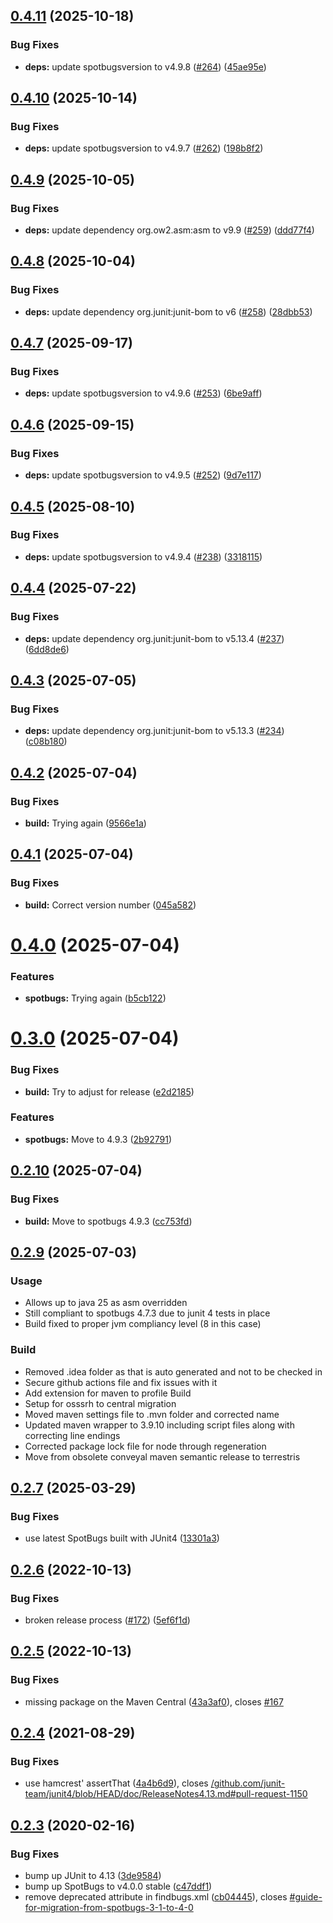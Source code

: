 ## [0.4.11](https://github.com/spotbugs/spotbugs-archetype/compare/0.4.10...0.4.11) (2025-10-18)


### Bug Fixes

* **deps:** update spotbugsversion to v4.9.8 ([#264](https://github.com/spotbugs/spotbugs-archetype/issues/264)) ([45ae95e](https://github.com/spotbugs/spotbugs-archetype/commit/45ae95e0840657920e7869ced01161e648335fb3))

## [0.4.10](https://github.com/spotbugs/spotbugs-archetype/compare/0.4.9...0.4.10) (2025-10-14)


### Bug Fixes

* **deps:** update spotbugsversion to v4.9.7 ([#262](https://github.com/spotbugs/spotbugs-archetype/issues/262)) ([198b8f2](https://github.com/spotbugs/spotbugs-archetype/commit/198b8f29e0960b6042441f4adbae8ec59706569e))

## [0.4.9](https://github.com/spotbugs/spotbugs-archetype/compare/0.4.8...0.4.9) (2025-10-05)


### Bug Fixes

* **deps:** update dependency org.ow2.asm:asm to v9.9 ([#259](https://github.com/spotbugs/spotbugs-archetype/issues/259)) ([ddd77f4](https://github.com/spotbugs/spotbugs-archetype/commit/ddd77f4845744a744daf9c80e0ac6ef9c0708f86))

## [0.4.8](https://github.com/spotbugs/spotbugs-archetype/compare/0.4.7...0.4.8) (2025-10-04)


### Bug Fixes

* **deps:** update dependency org.junit:junit-bom to v6 ([#258](https://github.com/spotbugs/spotbugs-archetype/issues/258)) ([28dbb53](https://github.com/spotbugs/spotbugs-archetype/commit/28dbb539e3a255180e43790e62d6f7dcd8e312d6))

## [0.4.7](https://github.com/spotbugs/spotbugs-archetype/compare/0.4.6...0.4.7) (2025-09-17)


### Bug Fixes

* **deps:** update spotbugsversion to v4.9.6 ([#253](https://github.com/spotbugs/spotbugs-archetype/issues/253)) ([6be9aff](https://github.com/spotbugs/spotbugs-archetype/commit/6be9affe9137c8a9e0478b7568853d64e262a04b))

## [0.4.6](https://github.com/spotbugs/spotbugs-archetype/compare/0.4.5...0.4.6) (2025-09-15)


### Bug Fixes

* **deps:** update spotbugsversion to v4.9.5 ([#252](https://github.com/spotbugs/spotbugs-archetype/issues/252)) ([9d7e117](https://github.com/spotbugs/spotbugs-archetype/commit/9d7e11778ef3dee71bf74c71cc471e6d69e3c9ae))

## [0.4.5](https://github.com/spotbugs/spotbugs-archetype/compare/0.4.4...0.4.5) (2025-08-10)


### Bug Fixes

* **deps:** update spotbugsversion to v4.9.4 ([#238](https://github.com/spotbugs/spotbugs-archetype/issues/238)) ([3318115](https://github.com/spotbugs/spotbugs-archetype/commit/331811524fe9e8065b9a6a9a2114b8b029d7a1b7))

## [0.4.4](https://github.com/spotbugs/spotbugs-archetype/compare/0.4.3...0.4.4) (2025-07-22)


### Bug Fixes

* **deps:** update dependency org.junit:junit-bom to v5.13.4 ([#237](https://github.com/spotbugs/spotbugs-archetype/issues/237)) ([6dd8de6](https://github.com/spotbugs/spotbugs-archetype/commit/6dd8de6b5a536074fe0d0c41aa0fc89f4d4763b3))

## [0.4.3](https://github.com/spotbugs/spotbugs-archetype/compare/0.4.2...0.4.3) (2025-07-05)


### Bug Fixes

* **deps:** update dependency org.junit:junit-bom to v5.13.3 ([#234](https://github.com/spotbugs/spotbugs-archetype/issues/234)) ([c08b180](https://github.com/spotbugs/spotbugs-archetype/commit/c08b18022746282427d01e5010b9c7b693950b40))

## [0.4.2](https://github.com/spotbugs/spotbugs-archetype/compare/0.4.1...0.4.2) (2025-07-04)


### Bug Fixes

* **build:** Trying again ([9566e1a](https://github.com/spotbugs/spotbugs-archetype/commit/9566e1a040979e24d6951c25cd185fd540900b3d))

## [0.4.1](https://github.com/spotbugs/spotbugs-archetype/compare/0.4.0...0.4.1) (2025-07-04)


### Bug Fixes

* **build:** Correct version number ([045a582](https://github.com/spotbugs/spotbugs-archetype/commit/045a582d1c797983c639dd096a25e35a664be1f9))

# [0.4.0](https://github.com/spotbugs/spotbugs-archetype/compare/0.3.0...0.4.0) (2025-07-04)


### Features

* **spotbugs:** Trying again ([b5cb122](https://github.com/spotbugs/spotbugs-archetype/commit/b5cb122b7da50eb6ca3c4d44635baf67728e468a))

# [0.3.0](https://github.com/spotbugs/spotbugs-archetype/compare/0.2.10...0.3.0) (2025-07-04)


### Bug Fixes

* **build:** Try to adjust for release ([e2d2185](https://github.com/spotbugs/spotbugs-archetype/commit/e2d218554cf2d7a52d0bb0a17aa7b16e6a4e5b8e))


### Features

* **spotbugs:** Move to 4.9.3 ([2b92791](https://github.com/spotbugs/spotbugs-archetype/commit/2b92791b132301a5da346bf2598611fb5a05647e))

## [0.2.10](https://github.com/spotbugs/spotbugs-archetype/compare/0.2.9...0.2.10) (2025-07-04)


### Bug Fixes

* **build:** Move to spotbugs 4.9.3 ([cc753fd](https://github.com/spotbugs/spotbugs-archetype/commit/cc753fdd329b97fed25008bd2bd8ce9219132820))

## [0.2.9](https://github.com/spotbugs/spotbugs-archetype/compare/0.2.7...0.2.9) (2025-07-03)

### Usage

* Allows up to java 25 as asm overridden
* Still compliant to spotbugs 4.7.3 due to junit 4 tests in place
* Build fixed to proper jvm compliancy level (8 in this case)

### Build

* Removed .idea folder as that is auto generated and not to be checked in
* Secure github actions file and fix issues with it
* Add extension for maven to profile Build
* Setup for osssrh to central migration
* Moved maven settings file to .mvn folder and corrected name
* Updated maven wrapper to 3.9.10 including script files along with correcting line endings
* Corrected package lock file for node through regeneration
* Move from obsolete conveyal maven semantic release to terrestris

## [0.2.7](https://github.com/spotbugs/spotbugs-archetype/compare/0.2.6...0.2.7) (2025-03-29)

### Bug Fixes

* use latest SpotBugs built with JUnit4 ([13301a3](https://github.com/spotbugs/spotbugs-archetype/commit/13301a38143758dc5c7c8ec511d73955f76457d2))

## [0.2.6](https://github.com/spotbugs/spotbugs-archetype/compare/0.2.5...0.2.6) (2022-10-13)


### Bug Fixes

* broken release process ([#172](https://github.com/spotbugs/spotbugs-archetype/issues/172)) ([5ef6f1d](https://github.com/spotbugs/spotbugs-archetype/commit/5ef6f1db2ac9f74bba2cb2a4fdde46c7a109fde4))

## [0.2.5](https://github.com/spotbugs/spotbugs-archetype/compare/0.2.4...0.2.5) (2022-10-13)


### Bug Fixes

* missing package on the Maven Central ([43a3af0](https://github.com/spotbugs/spotbugs-archetype/commit/43a3af0c4293086a2ee91d7014b63d3374de73c5)), closes [#167](https://github.com/spotbugs/spotbugs-archetype/issues/167)

## [0.2.4](https://github.com/spotbugs/spotbugs-archetype/compare/0.2.3...0.2.4) (2021-08-29)


### Bug Fixes

* use hamcrest' assertThat ([4a4b6d9](https://github.com/spotbugs/spotbugs-archetype/commit/4a4b6d96961344704d5d291292461bd060d47493)), closes [/github.com/junit-team/junit4/blob/HEAD/doc/ReleaseNotes4.13.md#pull-request-1150](https://github.com//github.com/junit-team/junit4/blob/HEAD/doc/ReleaseNotes4.13.md/issues/pull-request-1150)

## [0.2.3](https://github.com/spotbugs/spotbugs-archetype/compare/0.2.2...0.2.3) (2020-02-16)


### Bug Fixes

* bump up JUnit to 4.13 ([3de9584](https://github.com/spotbugs/spotbugs-archetype/commit/3de9584))
* bump up SpotBugs to v4.0.0 stable ([c47ddf1](https://github.com/spotbugs/spotbugs-archetype/commit/c47ddf1))
* remove deprecated attribute in findbugs.xml ([cb04445](https://github.com/spotbugs/spotbugs-archetype/commit/cb04445)), closes [#guide-for-migration-from-spotbugs-3-1-to-4-0](https://github.com/spotbugs/spotbugs-archetype/issues/guide-for-migration-from-spotbugs-3-1-to-4-0)
